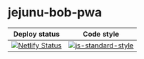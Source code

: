 # jejunu-bob-pwa

| Deploy status | Code style |
| :--: | :--: |
| [![Netlify Status](https://api.netlify.com/api/v1/badges/33b88133-f78a-46c6-b646-e573550c7dcd/deploy-status)](https://meals.muhun.dev) | [![js-standard-style](https://img.shields.io/badge/code%20style-standard-brightgreen.svg)](http://standardjs.com) |

